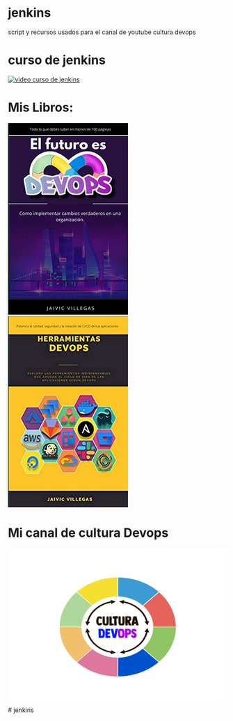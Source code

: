 # jenkins
script y recursos usados para el canal de youtube cultura devops


# curso de jenkins

[![video curso de jenkins](https://i.ytimg.com/vi/DpoKXjuWKwE/hqdefault.jpg?sqp=-oaymwEXCNACELwBSFryq4qpAwkIARUAAIhCGAE=&rs=AOn4CLDPKl4nLpOIyVpgsETLsunUi9s8cg)](https://www.youtube.com/playlist?list=PLdOotbFwzDIiU4Hs8ySZr-phOeGMBY_3D)


# Mis Libros:

[![libros futuro es devops ](https://github.com/culturadevops/ecs_para_principiantes/blob/master/recursos/futuroesdevopsjaivicvillegas.png)](https://amzn.to/3S8AGG9) [![libros herramientas devops](https://github.com/culturadevops/ecs_para_principiantes/blob/master/recursos/herramientasdevops.png)](https://amzn.to/3ga1c4E)

# Mi canal de cultura Devops

[![canal de youtube sobre devops ](https://github.com/culturadevops/ecs_para_principiantes/blob/master/recursos/culturadevops.png)](https://www.youtube.com/channel/UCfJ67eVA7DkKbbIF5ceJDMA?sub_confirmation=1) # jenkins
